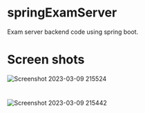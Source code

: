 # springExamServer
Exam server backend code using spring boot.

# Screen shots
![Screenshot 2023-03-09 215524](https://user-images.githubusercontent.com/85428232/224108206-971798fe-cafe-407d-bc53-8dfb9fec255e.png)
#
![Screenshot 2023-03-09 215442](https://user-images.githubusercontent.com/85428232/224108237-b7cd6b6f-9403-45d9-bcd9-f0eedad039d0.png)


